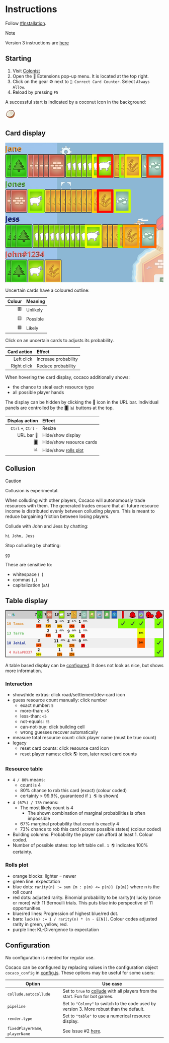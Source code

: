 # Instructions

Follow [#Installation](../README.md#installation).

> [!NOTE]
> Version 3 instructions are [here](https://github.com/Lolligerhans/cocaco/blob/v3.4.6/doc/usage.md)

## Starting

1. Visit [Colonist][Colonist]
1. Open the 🧩 Extensions pop-up menu. It is located at the top right.
1. Click on the gear  ⚙️  next to `🥥 Correct Card Counter`. Select `Always Allow`.
1. Reload by pressing `F5`

A successful start is indicated by a coconut icon in the background:

![Icon](/assets/coconut_32.png?raw=true)

## Card display

![Screenshot](/assets/screenshots/cards.png)

Uncertain cards have a coloured outline:

| Colour | Meaning  |
|-------:|:---------|
|     🟥 | Unlikely |
|     🟨 | Possible |
|     🟩 | Likely   |

Click on an uncertain cards to adjusts its probability.

| Card action | Effect |
|-:|:-|
| Left click | Increase probability |
| Right click | Reduce probability |

When hovering the card display, cocaco additionally shows:

- the chance to steal each resource type
- all possible player hands

The display can be hidden by clicking the 🥥 icon in the URL bar. Individual
panels are controlled by the 🂠 📊 buttons at the top.

| Display action | Effect |
|-:|:-|
| `Ctrl` `+`, `Ctrl` `-` | Resize |
| URL bar 🥥 | Hide/show display |
| 🂠 | Hide/show resource cards |
| 📊 | Hide/show [rolls plot](#rolls-plot) |

## Collusion

> [!CAUTION]
> Collusion is experimental.

When colluding with other players, Cocaco will autonomously trade resources with
them. The generated trades ensure that all future resource income is distributed
evenly between colluding players. This is meant to reduce bargaining friction
between losing players.

Collude with John and Jess by chatting:

```text
hi John, Jess
```

Stop colluding by chatting:

```text
gg
```

These are sensitive to:

<!--markdownlint-disable MD038-->
- whitespace (` `)
- commas (`,`)
- capitalization (`aA`)

## Table display

![Screenshot](/assets/screenshots/table.png)

A table based display can be [configured](#configuration). It does not look as
nice, but shows more information.

### Interaction

- show/hide extras: click road/settlement/dev-card icon
- guess resource count manually: click number
  - exact number: `5`
  - more-than: `>5`
  - less-than: `<5`
  - not-equals: `!5`
  - can-not-buy: click building cell
  - wrong guesses recover automatically
- measure total resource count: click player name (must be true count)
- legacy
  - reset card counts: click resource card icon
  - reset player names: click 🌎 icon, later reset card counts

### Resource table

- `4 / 80%` means:
  - count is 4
  - 80% chance to rob this card (exact) (colour coded)
  - certainty > 99.9%, guaranteed if `1 🌎` is shown)
- `4 (67%) / 73%` means:
  - The most likely count is 4
    - The shown combination of marginal probabilities is often impossible
  - 67% marginal probability that count is exactly 4
  - 73% chance to rob this card (across possible states) (colour coded)
- Building columns: Probability the player can afford at least 1. Colour coded.
- Number of possible states: top left table cell. `1 🌎` indicates 100% certainty.

### Rolls plot

- orange blocks: lighter = newer
- green line: expectation
- blue dots: `rarity(n) := sum {m : p(m) <= p(n)} {p(m)}` where n is the roll count
- red dots: adjusted rarity. Binomial probability to be rarity(n) lucky (once or
more) with 11 Bernoulli trials. This puts blue into perspective of 11
opportunities.
- blue/red lines: Progression of highest blue/red dot.
- bars: `luck(n) := 1 / rarity(n) * (n - E[N])`. Colour codes adjusted rarity in
green, yellow, red.
- purple line: KL-Divergence to expectation

## Configuration

No configuration is needed for regular use.

Cocaco can be configured by replacing values in the configuration object
`cocaco_config` in [config.js](../javascript/config.js). These options may be
useful for some users:

<!--markdownlint-disable MD013-->
| Option | Use case |
|-|-|
| `collude.autocollude` | Set to `true` to [collude](instructions.md#collusion) with all players from the start. Fun for bot games. |
| `pipeline` | Set to `"Colony"` to switch to the code used by version 3. More robust than the default. |
| `render.type` | Set to `"table"` to use a numerical resource display. |
| `fixedPlayerName`, `playerName` | See Issue #2 [here](https://github.com/Lolligerhans/cocaco/issues/2). |

<!--
 !  ╭─────────────────────────────────────────────────────────────────────────╮
 !  │ Link collection                                                         │
 !  ╰─────────────────────────────────────────────────────────────────────────╯
-->

[Colonist]: https://colonist.io/ "Colonist website"
